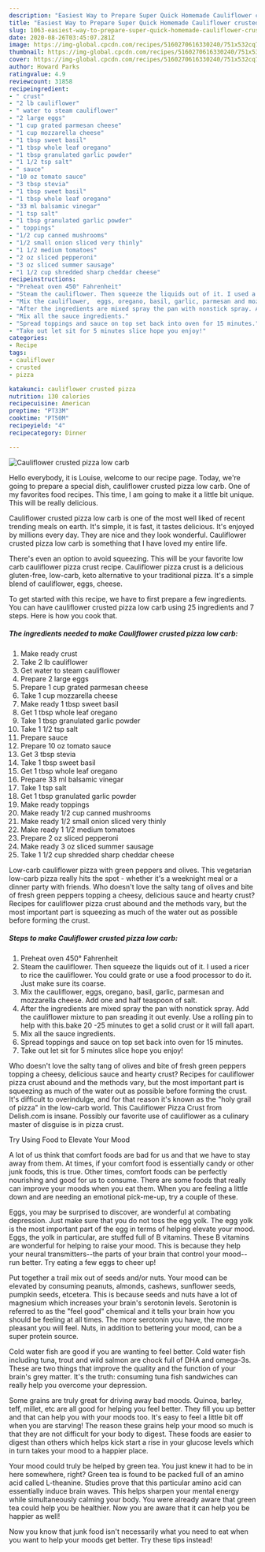 ```yaml
---
description: "Easiest Way to Prepare Super Quick Homemade Cauliflower crusted pizza low carb"
title: "Easiest Way to Prepare Super Quick Homemade Cauliflower crusted pizza low carb"
slug: 1063-easiest-way-to-prepare-super-quick-homemade-cauliflower-crusted-pizza-low-carb
date: 2020-08-26T03:45:07.281Z
image: https://img-global.cpcdn.com/recipes/5160270616330240/751x532cq70/cauliflower-crusted-pizza-low-carb-recipe-main-photo.jpg
thumbnail: https://img-global.cpcdn.com/recipes/5160270616330240/751x532cq70/cauliflower-crusted-pizza-low-carb-recipe-main-photo.jpg
cover: https://img-global.cpcdn.com/recipes/5160270616330240/751x532cq70/cauliflower-crusted-pizza-low-carb-recipe-main-photo.jpg
author: Howard Parks
ratingvalue: 4.9
reviewcount: 31858
recipeingredient:
- " crust"
- "2 lb cauliflower"
- " water to steam cauliflower"
- "2 large eggs"
- "1 cup grated parmesan cheese"
- "1 cup mozzarella cheese"
- "1 tbsp sweet basil"
- "1 tbsp whole leaf oregano"
- "1 tbsp granulated garlic powder"
- "1 1/2 tsp salt"
- " sauce"
- "10 oz tomato sauce"
- "3 tbsp stevia"
- "1 tbsp sweet basil"
- "1 tbsp whole leaf oregano"
- "33 ml balsamic vinegar"
- "1 tsp salt"
- "1 tbsp granulated garlic powder"
- " toppings"
- "1/2 cup canned mushrooms"
- "1/2 small onion sliced very thinly"
- "1 1/2 medium tomatoes"
- "2 oz sliced pepperoni"
- "3 oz sliced summer sausage"
- "1 1/2 cup shredded sharp cheddar cheese"
recipeinstructions:
- "Preheat oven 450° Fahrenheit"
- "Steam the cauliflower. Then squeeze the liquids out of it. I used a ricer to rice the cauliflower. You could grate or use a food processor to do it. Just make sure its coarse."
- "Mix the cauliflower,  eggs, oregano, basil, garlic, parmesan and mozzarella cheese. Add one and half teaspoon of salt."
- "After the ingredients are mixed spray the pan with nonstick spray. Add the cauliflower mixture to pan sreading it out evenly. Use a rolling pin to help with this.bake 20 -25 minutes to get a solid crust or it will fall apart."
- "Mix all the sauce ingredients."
- "Spread toppings and sauce on top set back into oven for 15 minutes."
- "Take out let sit for 5 minutes slice hope you enjoy!"
categories:
- Recipe
tags:
- cauliflower
- crusted
- pizza

katakunci: cauliflower crusted pizza 
nutrition: 130 calories
recipecuisine: American
preptime: "PT33M"
cooktime: "PT50M"
recipeyield: "4"
recipecategory: Dinner

---
```



![Cauliflower crusted pizza low carb](https://img-global.cpcdn.com/recipes/5160270616330240/751x532cq70/cauliflower-crusted-pizza-low-carb-recipe-main-photo.jpg)

Hello everybody, it is Louise, welcome to our recipe page. Today, we're going to prepare a special dish, cauliflower crusted pizza low carb. One of my favorites food recipes. This time, I am going to make it a little bit unique. This will be really delicious.

Cauliflower crusted pizza low carb is one of the most well liked of recent trending meals on earth. It's simple, it is fast, it tastes delicious. It's enjoyed by millions every day. They are nice and they look wonderful. Cauliflower crusted pizza low carb is something that I have loved my entire life.

There&#39;s even an option to avoid squeezing. This will be your favorite low carb cauliflower pizza crust recipe. Cauliflower pizza crust is a delicious gluten-free, low-carb, keto alternative to your traditional pizza. It&#39;s a simple blend of cauliflower, eggs, cheese.


To get started with this recipe, we have to first prepare a few ingredients. You can have cauliflower crusted pizza low carb using 25 ingredients and 7 steps. Here is how you cook that.

<!--inarticleads1-->

##### The ingredients needed to make Cauliflower crusted pizza low carb:

1. Make ready  crust
1. Take 2 lb cauliflower
1. Get  water to steam cauliflower
1. Prepare 2 large eggs
1. Prepare 1 cup grated parmesan cheese
1. Take 1 cup mozzarella cheese
1. Make ready 1 tbsp sweet basil
1. Get 1 tbsp whole leaf oregano
1. Take 1 tbsp granulated garlic powder
1. Take 1 1/2 tsp salt
1. Prepare  sauce
1. Prepare 10 oz tomato sauce
1. Get 3 tbsp stevia
1. Take 1 tbsp sweet basil
1. Get 1 tbsp whole leaf oregano
1. Prepare 33 ml balsamic vinegar
1. Take 1 tsp salt
1. Get 1 tbsp granulated garlic powder
1. Make ready  toppings
1. Make ready 1/2 cup canned mushrooms
1. Make ready 1/2 small onion sliced very thinly
1. Make ready 1 1/2 medium tomatoes
1. Prepare 2 oz sliced pepperoni
1. Make ready 3 oz sliced summer sausage
1. Take 1 1/2 cup shredded sharp cheddar cheese


Low-carb cauliflower pizza with green peppers and olives. This vegetarian low-carb pizza really hits the spot - whether it&#39;s a weeknight meal or a dinner party with friends. Who doesn&#39;t love the salty tang of olives and bite of fresh green peppers topping a cheesy, delicious sauce and hearty crust? Recipes for cauliflower pizza crust abound and the methods vary, but the most important part is squeezing as much of the water out as possible before forming the crust. 

<!--inarticleads2-->

##### Steps to make Cauliflower crusted pizza low carb:

1. Preheat oven 450° Fahrenheit
1. Steam the cauliflower. Then squeeze the liquids out of it. I used a ricer to rice the cauliflower. You could grate or use a food processor to do it. Just make sure its coarse.
1. Mix the cauliflower,  eggs, oregano, basil, garlic, parmesan and mozzarella cheese. Add one and half teaspoon of salt.
1. After the ingredients are mixed spray the pan with nonstick spray. Add the cauliflower mixture to pan sreading it out evenly. Use a rolling pin to help with this.bake 20 -25 minutes to get a solid crust or it will fall apart.
1. Mix all the sauce ingredients.
1. Spread toppings and sauce on top set back into oven for 15 minutes.
1. Take out let sit for 5 minutes slice hope you enjoy!


Who doesn&#39;t love the salty tang of olives and bite of fresh green peppers topping a cheesy, delicious sauce and hearty crust? Recipes for cauliflower pizza crust abound and the methods vary, but the most important part is squeezing as much of the water out as possible before forming the crust. It&#39;s difficult to overindulge, and for that reason it&#39;s known as the &#34;holy grail of pizza&#34; in the low-carb world. This Cauliflower Pizza Crust from Delish.com is insane. Possibly our favorite use of cauliflower as a culinary master of disguise is in pizza crust. 

Try Using Food to Elevate Your Mood


A lot of us think that comfort foods are bad for us and that we have to stay away from them. At times, if your comfort food is essentially candy or other junk foods, this is true. Other times, comfort foods can be perfectly nourishing and good for us to consume. There are some foods that really can improve your moods when you eat them. When you are feeling a little down and are needing an emotional pick-me-up, try a couple of these.

Eggs, you may be surprised to discover, are wonderful at combating depression. Just make sure that you do not toss the egg yolk. The egg yolk is the most important part of the egg in terms of helping elevate your mood. Eggs, the yolk in particular, are stuffed full of B vitamins. These B vitamins are wonderful for helping to raise your mood. This is because they help your neural transmitters--the parts of your brain that control your mood--run better. Try eating a few eggs to cheer up!

Put together a trail mix out of seeds and/or nuts. Your mood can be elevated by consuming peanuts, almonds, cashews, sunflower seeds, pumpkin seeds, etcetera. This is because seeds and nuts have a lot of magnesium which increases your brain's serotonin levels. Serotonin is referred to as the "feel good" chemical and it tells your brain how you should be feeling at all times. The more serotonin you have, the more pleasant you will feel. Nuts, in addition to bettering your mood, can be a super protein source.

Cold water fish are good if you are wanting to feel better. Cold water fish including tuna, trout and wild salmon are chock full of DHA and omega-3s. These are two things that improve the quality and the function of your brain's grey matter. It's the truth: consuming tuna fish sandwiches can really help you overcome your depression. 

Some grains are truly great for driving away bad moods. Quinoa, barley, teff, millet, etc are all good for helping you feel better. They fill you up better and that can help you with your moods too. It's easy to feel a little bit off when you are starving! The reason these grains help your mood so much is that they are not difficult for your body to digest. These foods are easier to digest than others which helps kick start a rise in your glucose levels which in turn takes your mood to a happier place.

Your mood could truly be helped by green tea. You just knew it had to be in here somewhere, right? Green tea is found to be packed full of an amino acid called L-theanine. Studies prove that this particular amino acid can essentially induce brain waves. This helps sharpen your mental energy while simultaneously calming your body. You were already aware that green tea could help you be healthier. Now you are aware that it can help you be happier as well!

Now you know that junk food isn't necessarily what you need to eat when you want to help your moods get better. Try  these tips  instead!

